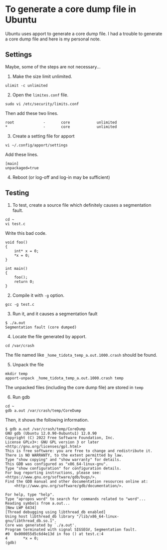 # To generate a core dump file in Ubuntu

Ubuntu uses apport to generate a core dump file. I had a trouble to generate a core dump file and here is my personal note.

## Settings

Maybe, some of the steps are not necessary...


1. Make the size limit unlimited.
```
ulimit -c unlimited
```

2. Open the `limites.conf` file.
```
sudo vi /etc/security/limits.conf
```
Then add these two lines.
```
root             -       core            unlimited
*                -       core            unlimited
```

3. Create a setting file for apport
```
vi ~/.config/apport/settings
```
Add these lines.
```
[main]
unpackaged=true
```

4. Reboot (or log-off and log-in may be sufficient)

## Testing


1. To test, create a source file which definitely causes a segmentation fault.

```
cd ~
vi test.c
```

Write this bad code.
```
void foo()
{
    int* x = 0;
    *x = 0;
}

int main()
{
    foo();
    return 0;
}
```

2. Compile it with `-g` option.
```
gcc -g test.c
```

3. Run it, and it causes a segmentation fault

```
$ ./a.out
Segmentation fault (core dumped)

```

4. Locate the file generated by apport.

```
cd /var/crash
```

The file named like `_home_tidota_temp_a.out.1000.crash` should be found.

5. Unpack the file

```
mkdir temp
apport-unpack _home_tidota_temp_a.out.1000.crash temp
```
The unpacked files (including the core dump file) are stored in `temp`

6. Run gdb
```
cd ~
gdb a.out /var/crash/temp/CoreDump
```

Then, it shows the following information.
```
$ gdb a.out /var/crash/temp/CoreDump
GNU gdb (Ubuntu 12.0.90-0ubuntu1) 12.0.90
Copyright (C) 2022 Free Software Foundation, Inc.
License GPLv3+: GNU GPL version 3 or later <http://gnu.org/licenses/gpl.html>
This is free software: you are free to change and redistribute it.
There is NO WARRANTY, to the extent permitted by law.
Type "show copying" and "show warranty" for details.
This GDB was configured as "x86_64-linux-gnu".
Type "show configuration" for configuration details.
For bug reporting instructions, please see:
<https://www.gnu.org/software/gdb/bugs/>.
Find the GDB manual and other documentation resources online at:
    <http://www.gnu.org/software/gdb/documentation/>.

For help, type "help".
Type "apropos word" to search for commands related to "word"...
Reading symbols from a.out...
[New LWP 6434]
[Thread debugging using libthread_db enabled]
Using host libthread_db library "/lib/x86_64-linux-gnu/libthread_db.so.1".
Core was generated by `./a.out'.
Program terminated with signal SIGSEGV, Segmentation fault.
#0  0x000055d5c6d4e13d in foo () at test.c:4
4	    *x = 0;
(gdb) 
```

